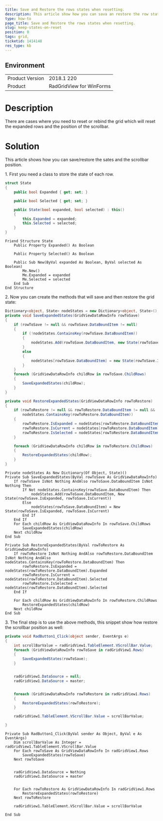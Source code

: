 ```yaml
---
title: Save and Restore the rows states when resetting. 
description: This article show how you can sava an restore the row states when expanding or collapsing. 
type: how-to
page_title: Save and Restore the rows states when resetting. 
slug: keep-states-on-reset
position: 0
tags: grid, 
ticketid: 1414148
res_type: kb
---
```


## Environment
<table>
    <tr>
        <td>Product Version</td>
        <td>2018.1 220</td>
    </tr>
    <tr>
        <td>Product</td>
        <td>RadGridView for WinForms</td>
    </tr>
</table>

# Description

There are cases where you need to reset or rebind the grid which will reset the expanded rows and the position of the scrollbar. 

# Solution

This article shows how you can save/restore the sates and the scrollbar position.

1\. First you need a class to store the state of each row. 

````C#
struct State
{
    public bool Expanded { get; set; }

    public bool Selected { get; set; }

    public State(bool expanded, bool selected) : this()
    {
        this.Expanded = expanded;
        this.Selected = selected;
    }
}

````
````VB.NET
Friend Structure State
	Public Property Expanded() As Boolean

	Public Property Selected() As Boolean

	Public Sub New(ByVal expanded As Boolean, ByVal selected As Boolean)
		Me.New()
		Me.Expanded = expanded
		Me.Selected = selected
	End Sub
End Structure
````

2\. Now you can create the methods that will save and then restore the grid state: 

````C#
Dictionary<object, State> nodeStates = new Dictionary<object, State>();
private void SaveExpandedStates(GridViewDataRowInfo rowToSave)
{
    if (rowToSave != null && rowToSave.DataBoundItem != null)
    {
        if (!nodeStates.ContainsKey(rowToSave.DataBoundItem))
        {
            nodeStates.Add(rowToSave.DataBoundItem, new State(rowToSave.IsExpanded, rowToSave.IsCurrent));
        }
        else
        {
            nodeStates[rowToSave.DataBoundItem] = new State(rowToSave.IsExpanded, rowToSave.IsCurrent);
        }
    }
    foreach (GridViewDataRowInfo childRow in rowToSave.ChildRows)
    {
        SaveExpandedStates(childRow);
    }
}

private void RestoreExpandedStates(GridViewDataRowInfo rowToRestore)
{
    if (rowToRestore != null && rowToRestore.DataBoundItem != null &&
        nodeStates.ContainsKey(rowToRestore.DataBoundItem))
    {
        rowToRestore.IsExpanded = nodeStates[rowToRestore.DataBoundItem].Expanded;
        rowToRestore.IsCurrent = nodeStates[rowToRestore.DataBoundItem].Selected;
        rowToRestore.IsSelected = nodeStates[rowToRestore.DataBoundItem].Selected;
    }

    foreach (GridViewDataRowInfo childRow in rowToRestore.ChildRows)
    {
        RestoreExpandedStates(childRow);
    }
}

````
````VB.NET
Private nodeStates As New Dictionary(Of Object, State)()
Private Sub SaveExpandedStates(ByVal rowToSave As GridViewDataRowInfo)
	If rowToSave IsNot Nothing AndAlso rowToSave.DataBoundItem IsNot Nothing Then
		If Not nodeStates.ContainsKey(rowToSave.DataBoundItem) Then
			nodeStates.Add(rowToSave.DataBoundItem, New State(rowToSave.IsExpanded, rowToSave.IsCurrent))
		Else
			nodeStates(rowToSave.DataBoundItem) = New State(rowToSave.IsExpanded, rowToSave.IsCurrent)
		End If
	End If
	For Each childRow As GridViewDataRowInfo In rowToSave.ChildRows
		SaveExpandedStates(childRow)
	Next childRow
End Sub

Private Sub RestoreExpandedStates(ByVal rowToRestore As GridViewDataRowInfo)
	If rowToRestore IsNot Nothing AndAlso rowToRestore.DataBoundItem IsNot Nothing AndAlso nodeStates.ContainsKey(rowToRestore.DataBoundItem) Then
		rowToRestore.IsExpanded = nodeStates(rowToRestore.DataBoundItem).Expanded
		rowToRestore.IsCurrent = nodeStates(rowToRestore.DataBoundItem).Selected
		rowToRestore.IsSelected = nodeStates(rowToRestore.DataBoundItem).Selected
	End If

	For Each childRow As GridViewDataRowInfo In rowToRestore.ChildRows
		RestoreExpandedStates(childRow)
	Next childRow
End Sub

````

3\. The final step is to use the above methods, this snippet show how restore the scrollbar position as well:

````C#
private void RadButton1_Click(object sender, EventArgs e)
{
    int scrollBarValue = radGridView1.TableElement.VScrollBar.Value;
    foreach (GridViewDataRowInfo rowToSave in radGridView1.Rows)
    {
        SaveExpandedStates(rowToSave);
    }


    radGridView1.DataSource = null;
    radGridView1.DataSource = master;


    foreach (GridViewDataRowInfo rowToRestore in radGridView1.Rows)
    {
        RestoreExpandedStates(rowToRestore);
    }

    radGridView1.TableElement.VScrollBar.Value = scrollBarValue;

}

````
````VB.NET
Private Sub RadButton1_Click(ByVal sender As Object, ByVal e As EventArgs)
	Dim scrollBarValue As Integer = radGridView1.TableElement.VScrollBar.Value
	For Each rowToSave As GridViewDataRowInfo In radGridView1.Rows
		SaveExpandedStates(rowToSave)
	Next rowToSave


	radGridView1.DataSource = Nothing
	radGridView1.DataSource = master


	For Each rowToRestore As GridViewDataRowInfo In radGridView1.Rows
		RestoreExpandedStates(rowToRestore)
	Next rowToRestore

	radGridView1.TableElement.VScrollBar.Value = scrollBarValue

End Sub
````


